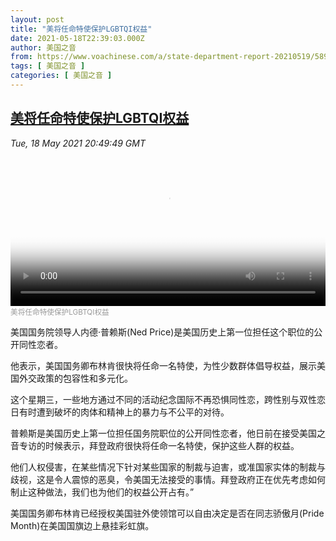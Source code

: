 ```yaml
---
layout: post
title: "美将任命特使保护LGBTQI权益"
date: 2021-05-18T22:39:03.000Z
author: 美国之音
from: https://www.voachinese.com/a/state-department-report-20210519/5895466.html
tags: [ 美国之音 ]
categories: [ 美国之音 ]
---
```

<!--1621377543000-->
[美将任命特使保护LGBTQI权益](https://www.voachinese.com/a/state-department-report-20210519/5895466.html)
------

<div>
<div><i>Tue, 18 May 2021 20:49:49 GMT</i></div><video poster="https://images.weserv.nl?url=gdb.voanews.com/8b1f96ed-4b65-4dc6-875b-23615b9269cd_tv_r1_s_w900.jpg" src="https://av.voanews.com/Videoroot/Pangeavideo/2021/05/8/8b/8b1f96ed-4b65-4dc6-875b-23615b9269cd_240p.mp4" style="width:100%" controls></video><div><small style="color: #999;">美将任命特使保护LGBTQI权益</small></div><p>美国国务院领导人内德·普赖斯(Ned Price)是美国历史上第一位担任这个职位的公开同性恋者。</p><p>他表示，美国国务卿布林肯很快将任命一名特使，为性少数群体倡导权益，展示美国外交政策的包容性和多元化。</p><p>这个星期三，一些地方通过不同的活动纪念国际不再恐惧同性恋，跨性别与双性恋日有时遭到破坏的肉体和精神上的暴力与不公平的对待。</p><p>普赖斯是美国历史上第一位担任国务院职位的公开同性恋者，他日前在接受美国之音专访的时候表示，拜登政府很快将任命一名特使，保护这些人群的权益。</p><p>他们人权侵害，在某些情况下针对某些国家的制裁与迫害，或准国家实体的制裁与歧视，这是令人震惊的恶臭，令美国无法接受的事情。拜登政府正在优先考虑如何制止这种做法，我们也为他们的权益公开占有。”</p><p>美国国务卿布林肯已经授权美国驻外使领馆可以自由决定是否在同志骄傲月(Pride Month)在美国国旗边上悬挂彩虹旗。</p>
</div>
